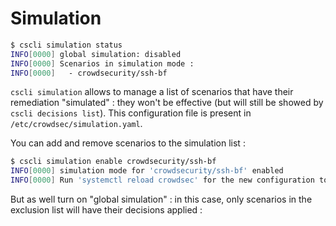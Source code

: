 # Simulation

```bash
$ cscli simulation status
INFO[0000] global simulation: disabled                  
INFO[0000] Scenarios in simulation mode :               
INFO[0000]   - crowdsecurity/ssh-bf                     
```

`cscli simulation` allows to manage a list of scenarios that have their remediation "simulated" : they won't be effective (but will still be showed by `cscli decisions list`). This configuration file is present in `/etc/crowdsec/simulation.yaml`.

You can add and remove scenarios to the simulation list :

```bash
$ cscli simulation enable crowdsecurity/ssh-bf
INFO[0000] simulation mode for 'crowdsecurity/ssh-bf' enabled 
INFO[0000] Run 'systemctl reload crowdsec' for the new configuration to be effective. 
```

But as well turn on "global simulation" : in this case, only scenarios in the exclusion list will have their decisions applied :

```bash

```